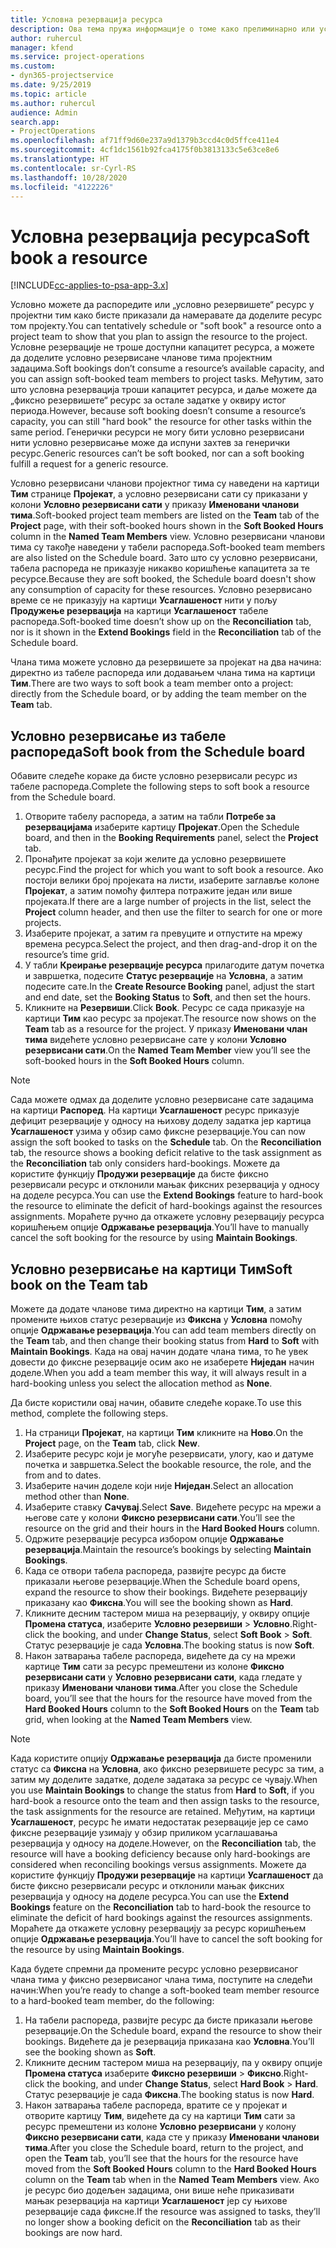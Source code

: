 ```yaml
---
title: Условна резервација ресурса
description: Ова тема пружа информације о томе како прелиминарно или условно резервисати чланове пројектног тима.
author: ruhercul
manager: kfend
ms.service: project-operations
ms.custom:
- dyn365-projectservice
ms.date: 9/25/2019
ms.topic: article
ms.author: ruhercul
audience: Admin
search.app:
- ProjectOperations
ms.openlocfilehash: af71ff9d60e237a9d1379b3ccd4c0d5ffce411e4
ms.sourcegitcommit: 4cf1dc1561b92fca4175f0b3813133c5e63ce8e6
ms.translationtype: HT
ms.contentlocale: sr-Cyrl-RS
ms.lasthandoff: 10/28/2020
ms.locfileid: "4122226"
---
```

# <a name="soft-book-a-resource"></a><span data-ttu-id="ed7a3-103">Условна резервација ресурса</span><span class="sxs-lookup"><span data-stu-id="ed7a3-103">Soft book a resource</span></span>

[!INCLUDE[cc-applies-to-psa-app-3.x](../includes/cc-applies-to-psa-app-3x.md)]

<span data-ttu-id="ed7a3-104">Условно можете да распоредите или „условно резервишете“ ресурс у пројектни тим како бисте приказали да намеравате да доделите ресурс том пројекту.</span><span class="sxs-lookup"><span data-stu-id="ed7a3-104">You can tentatively schedule or "soft book" a resource onto a project team to show that you plan to assign the resource to the project.</span></span> <span data-ttu-id="ed7a3-105">Условне резервације не троше доступни капацитет ресурса, а можете да доделите условно резервисане чланове тима пројектним задацима.</span><span class="sxs-lookup"><span data-stu-id="ed7a3-105">Soft bookings don’t consume a resource’s available capacity, and you can assign soft-booked team members to project tasks.</span></span> <span data-ttu-id="ed7a3-106">Међутим, зато што условна резервација троши капацитет ресурса, и даље можете да „фиксно резервишете“ ресурс за остале задатке у оквиру истог периода.</span><span class="sxs-lookup"><span data-stu-id="ed7a3-106">However, because soft booking doesn’t consume a resource’s capacity, you can still "hard book" the resource for other tasks within the same period.</span></span> <span data-ttu-id="ed7a3-107">Генерички ресурси не могу бити условно резервисани нити условно резервисање може да испуни захтев за генерички ресурс.</span><span class="sxs-lookup"><span data-stu-id="ed7a3-107">Generic resources can’t be soft booked, nor can a soft booking fulfill a request for a generic resource.</span></span>

<span data-ttu-id="ed7a3-108">Условно резервисани чланови пројектног тима су наведени на картици **Тим** странице **Пројекат**, а условно резервисани сати су приказани у колони **Условно резервисани сати** у приказу **Именовани чланови тима**.</span><span class="sxs-lookup"><span data-stu-id="ed7a3-108">Soft-booked project team members are listed on the **Team** tab of the **Project** page, with their soft-booked hours shown in the **Soft Booked Hours** column in the **Named Team Members** view.</span></span> <span data-ttu-id="ed7a3-109">Условно резервисани чланови тима су такође наведени у табели распореда.</span><span class="sxs-lookup"><span data-stu-id="ed7a3-109">Soft-booked team members are also listed on the Schedule board.</span></span> <span data-ttu-id="ed7a3-110">Зато што су условно резервисани, табела распореда не приказује никакво коришћење капацитета за те ресурсе.</span><span class="sxs-lookup"><span data-stu-id="ed7a3-110">Because they are soft booked, the Schedule board doesn't show any consumption of capacity for these resources.</span></span> <span data-ttu-id="ed7a3-111">Условно резервисано време се не приказују на картици **Усаглашеност** нити у пољу **Продужење резервација** на картици **Усаглашеност** табеле распореда.</span><span class="sxs-lookup"><span data-stu-id="ed7a3-111">Soft-booked time doesn’t show up on the **Reconciliation** tab, nor is it shown in the **Extend Bookings** field in the **Reconciliation** tab of the Schedule board.</span></span> 

<span data-ttu-id="ed7a3-112">Члана тима можете условно да резервишете за пројекат на два начина: директно из табеле распореда или додавањем члана тима на картици **Тим**.</span><span class="sxs-lookup"><span data-stu-id="ed7a3-112">There are two ways to soft book a team member onto a project: directly from the Schedule board, or by adding the team member on the **Team** tab.</span></span> 

## <a name="soft-book-from-the-schedule-board"></a><span data-ttu-id="ed7a3-113">Условно резервисање из табеле распореда</span><span class="sxs-lookup"><span data-stu-id="ed7a3-113">Soft book from the Schedule board</span></span>
<span data-ttu-id="ed7a3-114">Обавите следеће кораке да бисте условно резервисали ресурс из табеле распореда.</span><span class="sxs-lookup"><span data-stu-id="ed7a3-114">Complete the following steps to soft book a resource from the Schedule board.</span></span> 

1. <span data-ttu-id="ed7a3-115">Отворите табелу распореда, а затим на табли **Потребе за резервацијама** изаберите картицу **Пројекат**.</span><span class="sxs-lookup"><span data-stu-id="ed7a3-115">Open the Schedule board, and then in the **Booking Requirements** panel, select the **Project** tab.</span></span>
2. <span data-ttu-id="ed7a3-116">Пронађите пројекат за који желите да условно резервишете ресурс.</span><span class="sxs-lookup"><span data-stu-id="ed7a3-116">Find the project for which you want to soft book a resource.</span></span> <span data-ttu-id="ed7a3-117">Ако постоји велики број пројеката на листи, изаберите заглавље колоне **Пројекат**, а затим помоћу филтера потражите један или више пројеката.</span><span class="sxs-lookup"><span data-stu-id="ed7a3-117">If there are a large number of projects in the list, select the **Project** column header, and then use the filter to search for one or more projects.</span></span>
3. <span data-ttu-id="ed7a3-118">Изаберите пројекат, а затим га превуците и отпустите на мрежу времена ресурса.</span><span class="sxs-lookup"><span data-stu-id="ed7a3-118">Select the project, and then drag-and-drop it on the resource’s time grid.</span></span>
5. <span data-ttu-id="ed7a3-119">У табли **Креирање резервације ресурса** прилагодите датум почетка и завршетка, подесите **Статус резервације** на **Условна**, а затим подесите сате.</span><span class="sxs-lookup"><span data-stu-id="ed7a3-119">In the **Create Resource Booking** panel, adjust the start and end date, set the **Booking Status** to **Soft**, and then set the hours.</span></span> 
6. <span data-ttu-id="ed7a3-120">Кликните на **Резервиши**.</span><span class="sxs-lookup"><span data-stu-id="ed7a3-120">Click **Book**.</span></span> <span data-ttu-id="ed7a3-121">Ресурс се сада приказује на картици **Тим** као ресурс за пројекат.</span><span class="sxs-lookup"><span data-stu-id="ed7a3-121">The resource now shows on the **Team** tab as a resource for the project.</span></span> <span data-ttu-id="ed7a3-122">У приказу **Именовани члан тима** видећете условно резервисане сате у колони **Условно резервисани сати**.</span><span class="sxs-lookup"><span data-stu-id="ed7a3-122">On the **Named Team Member** view you’ll see the soft-booked hours in the **Soft Booked Hours** column.</span></span>

> [!NOTE]
> <span data-ttu-id="ed7a3-123">Сада можете одмах да доделите условно резервисане сате задацима на картици **Распоред**. На картици **Усаглашеност** ресурс приказује дефицит резервације у односу на њихову доделу задатка јер картица **Усаглашеност** узима у обзир само фиксне резервације.</span><span class="sxs-lookup"><span data-stu-id="ed7a3-123">You can now assign the soft booked to tasks on the **Schedule** tab. On the **Reconciliation** tab, the resource shows a booking deficit relative to the task assignment as the **Reconciliation** tab only considers hard-bookings.</span></span> <span data-ttu-id="ed7a3-124">Можете да користите функцију **Продужи резервације** да бисте фиксно резервисали ресурс и отклонили мањак фиксних резервација у односу на доделе ресурса.</span><span class="sxs-lookup"><span data-stu-id="ed7a3-124">You can use the **Extend Bookings** feature to hard-book the resource to eliminate the deficit of hard-bookings against the resources assignments.</span></span> <span data-ttu-id="ed7a3-125">Мораћете ручно да откажете условну резервацију ресурса коришћењем опције **Одржавање резервација**.</span><span class="sxs-lookup"><span data-stu-id="ed7a3-125">You’ll have to manually cancel the soft booking for the resource by using **Maintain Bookings**.</span></span>

## <a name="soft-book-on-the-team-tab"></a><span data-ttu-id="ed7a3-126">Условно резервисање на картици Тим</span><span class="sxs-lookup"><span data-stu-id="ed7a3-126">Soft book on the Team tab</span></span>

<span data-ttu-id="ed7a3-127">Можете да додате чланове тима директно на картици **Тим**, а затим промените њихов статус резервације из **Фиксна** у **Условна** помоћу опције **Одржавање резервација**.</span><span class="sxs-lookup"><span data-stu-id="ed7a3-127">You can add team members directly on the **Team** tab, and then change their booking status from **Hard** to **Soft** with **Maintain Bookings**.</span></span> <span data-ttu-id="ed7a3-128">Када на овај начин додате члана тима, то ће увек довести до фиксне резервације осим ако не изаберете **Ниједан** начин доделе.</span><span class="sxs-lookup"><span data-stu-id="ed7a3-128">When you add a team member this way, it will always result in a hard-booking unless you select the allocation method as **None**.</span></span>

<span data-ttu-id="ed7a3-129">Да бисте користили овај начин, обавите следеће кораке.</span><span class="sxs-lookup"><span data-stu-id="ed7a3-129">To use this method, complete the following steps.</span></span>

1. <span data-ttu-id="ed7a3-130">На страници **Пројекат**, на картици **Тим** кликните на **Ново**.</span><span class="sxs-lookup"><span data-stu-id="ed7a3-130">On the **Project** page, on the **Team** tab, click **New**.</span></span>
2. <span data-ttu-id="ed7a3-131">Изаберите ресурс који је могуће резервисати, улогу, као и датуме почетка и завршетка.</span><span class="sxs-lookup"><span data-stu-id="ed7a3-131">Select the bookable resource, the role, and the from and to dates.</span></span>
3. <span data-ttu-id="ed7a3-132">Изаберите начин доделе који није **Ниједан**.</span><span class="sxs-lookup"><span data-stu-id="ed7a3-132">Select an allocation method other than **None**.</span></span>
4. <span data-ttu-id="ed7a3-133">Изаберите ставку **Сачувај**.</span><span class="sxs-lookup"><span data-stu-id="ed7a3-133">Select **Save**.</span></span> <span data-ttu-id="ed7a3-134">Видећете ресурс на мрежи а његове сате у колони **Фиксно резервисани сати**.</span><span class="sxs-lookup"><span data-stu-id="ed7a3-134">You’ll see the resource on the grid and their hours in the **Hard Booked Hours** column.</span></span>
5. <span data-ttu-id="ed7a3-135">Одржите резервације ресурса избором опције **Одржавање резервација**.</span><span class="sxs-lookup"><span data-stu-id="ed7a3-135">Maintain the resource’s bookings by selecting **Maintain Bookings**.</span></span>
6. <span data-ttu-id="ed7a3-136">Када се отвори табела распореда, развијте ресурс да бисте приказали његове резервације.</span><span class="sxs-lookup"><span data-stu-id="ed7a3-136">When the Schedule board opens, expand the resource to show their bookings.</span></span> <span data-ttu-id="ed7a3-137">Видећете резервацију приказану као **Фиксна**.</span><span class="sxs-lookup"><span data-stu-id="ed7a3-137">You will see the booking shown as **Hard**.</span></span>
7. <span data-ttu-id="ed7a3-138">Кликните десним тастером миша на резервацију, у оквиру опције **Промена статуса**, изаберите **Условно резервиши** \> **Условно**.</span><span class="sxs-lookup"><span data-stu-id="ed7a3-138">Right-click the booking, and under **Change Status**, select **Soft Book** \> **Soft**.</span></span> <span data-ttu-id="ed7a3-139">Статус резервације је сада **Условна**.</span><span class="sxs-lookup"><span data-stu-id="ed7a3-139">The booking status is now **Soft**.</span></span>
8. <span data-ttu-id="ed7a3-140">Након затварања табеле распореда, видећете да су на мрежи картице **Тим** сати за ресурс премештени из колоне **Фиксно резервисани сати** у **Условно резервисани сати**, када гледате у приказу **Именовани чланови тима**.</span><span class="sxs-lookup"><span data-stu-id="ed7a3-140">After you close the Schedule board, you’ll see that the hours for the resource have moved from the **Hard Booked Hours** column to the **Soft Booked Hours** on the **Team** tab grid, when looking at the **Named Team Members** view.</span></span>

> [!NOTE]
> <span data-ttu-id="ed7a3-141">Када користите опцију **Одржавање резервација** да бисте променили статус са **Фиксна** на **Условна**, ако фиксно резервишете ресурс за тим, а затим му доделите задатке, доделе задатака за ресурс се чувају.</span><span class="sxs-lookup"><span data-stu-id="ed7a3-141">When you use **Maintain Bookings** to change the status from **Hard** to **Soft**, if you hard-book a resource onto the team and then assign tasks to the resource, the task assignments for the resource are retained.</span></span> <span data-ttu-id="ed7a3-142">Међутим, на картици **Усаглашеност**, ресурс ће имати недостатак резервације јер се само фиксне резервације узимају у обзир приликом усаглашавања резервација у односу на доделе.</span><span class="sxs-lookup"><span data-stu-id="ed7a3-142">However, on the **Reconciliation** tab, the resource will have a booking deficiency because only hard-bookings are considered when reconciling bookings versus assignments.</span></span> <span data-ttu-id="ed7a3-143">Можете да користите функцију **Продужи резервације** на картици **Усаглашеност** да бисте фиксно резервисали ресурс и отклонили мањак фиксних резервација у односу на доделе ресурса.</span><span class="sxs-lookup"><span data-stu-id="ed7a3-143">You can use the **Extend Bookings** feature on the **Reconciliation** tab to hard-book the resource to eliminate the deficit of hard bookings against the resources assignments.</span></span> <span data-ttu-id="ed7a3-144">Мораћете да откажете условну резервацију за ресурс коришћењем опције **Одржавање резервација**.</span><span class="sxs-lookup"><span data-stu-id="ed7a3-144">You’ll have to cancel the soft booking for the resource by using **Maintain Bookings**.</span></span>

<span data-ttu-id="ed7a3-145">Када будете спремни да промените ресурс условно резервисаног члана тима у фиксно резервисаног члана тима, поступите на следећи начин:</span><span class="sxs-lookup"><span data-stu-id="ed7a3-145">When you’re ready to change a soft-booked team member resource to a hard-booked team member, do the following:</span></span>

1. <span data-ttu-id="ed7a3-146">На табели распореда, развијте ресурс да бисте приказали његове резервације.</span><span class="sxs-lookup"><span data-stu-id="ed7a3-146">On the Schedule board, expand the resource to show their bookings.</span></span> <span data-ttu-id="ed7a3-147">Видећете да је резервација приказана као **Условна**.</span><span class="sxs-lookup"><span data-stu-id="ed7a3-147">You’ll see the booking shown as **Soft**.</span></span>
2. <span data-ttu-id="ed7a3-148">Кликните десним тастером миша на резервацију, па у оквиру опције **Промена статуса** изаберите **Фиксно резервиши** \> **Фиксно**.</span><span class="sxs-lookup"><span data-stu-id="ed7a3-148">Right-click the booking, and under **Change Status**, select **Hard Book** \> **Hard**.</span></span> <span data-ttu-id="ed7a3-149">Статус резервације је сада **Фиксна**.</span><span class="sxs-lookup"><span data-stu-id="ed7a3-149">The booking status is now **Hard**.</span></span>
3. <span data-ttu-id="ed7a3-150">Након затварања табеле распореда, вратите се у пројекат и отворите картицу **Тим**, видећете да су на картици **Тим** сати за ресурс премештени из колоне **Условно резервисани** у колону **Фиксно резервисани сати**, када сте у приказу **Именовани чланови тима**.</span><span class="sxs-lookup"><span data-stu-id="ed7a3-150">After you close the Schedule board, return to the project, and open the **Team** tab, you’ll see that the hours for the resource have moved from the **Soft Booked Hours** column to the **Hard Booked Hours** column on the **Team** tab when in the **Named Team Members** view.</span></span> <span data-ttu-id="ed7a3-151">Ако је ресурс био додељен задацима, они више неће приказивати мањак резервација на картици **Усаглашеност** јер су њихове резервације сада фиксне.</span><span class="sxs-lookup"><span data-stu-id="ed7a3-151">If the resource was assigned to tasks, they’ll no longer show a booking deficit on the **Reconciliation** tab as their bookings are now hard.</span></span>

